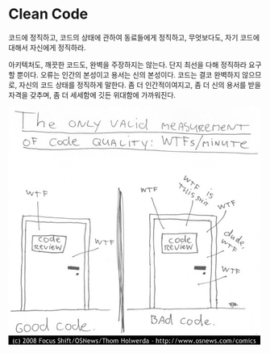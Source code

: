 # Clean Code

코드에 정직하고, 코드의 상태에 관하여 동료들에게 정직하고, 무엇보다도, 자기 코드에 대해서 자신에게 정직하라.

아키텍처도, 깨끗한 코드도, 완벽을 주장하지는 않는다. 단지 최선을 다해 정직하라 요구할 뿐이다. 오류는 인간의 본성이고 용서는 신의 본성이다. 코드는 결코 완벽하지 않으므로, 자신의 코드 상태를 정직하게 말한다. 좀 더 인간적이여지고, 좀 더 신의 용서를 받을 자격을 갖추며, 좀 더 세세함에 깃든 위대함에 가까워진다.

![&#xCF54;&#xB4DC; &#xD488;&#xC9C8;&#xC744; &#xCE21;&#xC815;&#xD558;&#xB294; &#xC720;&#xC77C;&#xD55C; &#xCC99;&#xB3C4; = &#xBD84;&#xB2F9; WTF &#xD69F;&#xC218;](.gitbook/assets/image%20%281%29.png)



